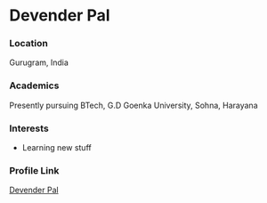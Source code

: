 # Devender Pal

### Location

Gurugram, India

### Academics

Presently pursuing BTech, G.D Goenka University, Sohna, Harayana
### Interests

- Learning new stuff

### Profile Link

[Devender Pal](https://github.com/devender15)